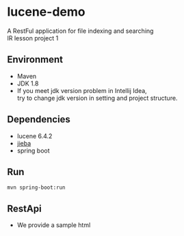 # lucene-demo
A RestFul application for file indexing and searching  
IR lesson project 1

## Environment
* Maven
* JDK 1.8
* If you meet jdk version problem in Intellij Idea,   
try to change jdk version in setting and project structure.  

## Dependencies
* lucene 6.4.2
* [jieba](https://github.com/huaban/jieba-analysis) 
* spring boot

## Run
`mvn spring-boot:run`

## RestApi
* We provide a sample html